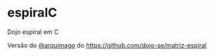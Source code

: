 # espiralC

Dojo espiral em C

Versão do [@arquimago](http://github.com/arquimago) do https://github.com/dojo-se/matriz-espiral
